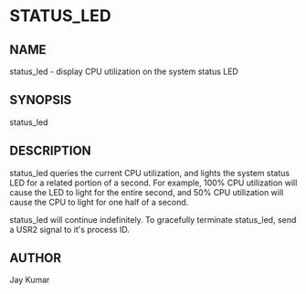 # STATUS_LED

## NAME

status_led - display CPU utilization on the system status LED

## SYNOPSIS

status_led

## DESCRIPTION

status_led queries the current CPU utilization, and lights the system
status LED for a related portion of a second. For example, 100% CPU
utilization will cause the LED to light for the entire second, and 50%
CPU utilization will cause the CPU to light for one half of a second.

status_led will continue indefinitely. To gracefully terminate
status_led, send a USR2 signal to it's process ID.

## AUTHOR
Jay Kumar